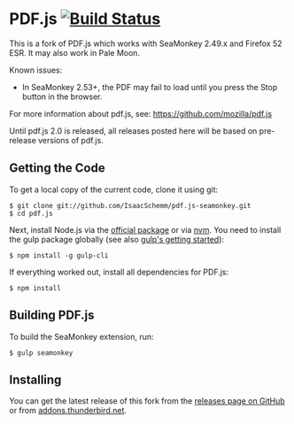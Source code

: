 # PDF.js [![Build Status](https://travis-ci.org/mozilla/pdf.js.svg?branch=master)](https://travis-ci.org/mozilla/pdf.js)

This is a fork of PDF.js which works with SeaMonkey 2.49.x and Firefox 52 ESR. It may also work in Pale Moon.

Known issues:

* In SeaMonkey 2.53+, the PDF may fail to load until you press the Stop button in the browser.

For more information about pdf.js, see: https://github.com/mozilla/pdf.js

Until pdf.js 2.0 is released, all releases posted here will be based on pre-release versions of pdf.js.

## Getting the Code

To get a local copy of the current code, clone it using git:

    $ git clone git://github.com/IsaacSchemm/pdf.js-seamonkey.git
    $ cd pdf.js

Next, install Node.js via the [official package](https://nodejs.org) or via
[nvm](https://github.com/creationix/nvm). You need to install the gulp package
globally (see also [gulp's getting started](https://github.com/gulpjs/gulp/blob/master/docs/getting-started.md#getting-started)):

    $ npm install -g gulp-cli

If everything worked out, install all dependencies for PDF.js:

    $ npm install

## Building PDF.js

To build the SeaMonkey extension, run:

    $ gulp seamonkey

## Installing

You can get the latest release of this fork from the
[releases page on GitHub](https://github.com/IsaacSchemm/pdf.js-seamonkey/releases)
or from [addons.thunderbird.net](https://addons.thunderbird.net/en-US/seamonkey/addon/pdf-js-for-seamonkey/).